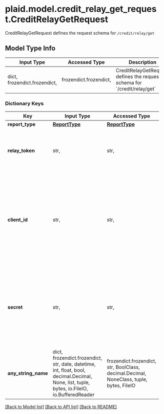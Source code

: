# plaid.model.credit_relay_get_request.CreditRelayGetRequest

CreditRelayGetRequest defines the request schema for `/credit/relay/get`

## Model Type Info
Input Type | Accessed Type | Description | Notes
------------ | ------------- | ------------- | -------------
dict, frozendict.frozendict,  | frozendict.frozendict,  | CreditRelayGetRequest defines the request schema for &#x60;/credit/relay/get&#x60; | 

### Dictionary Keys
Key | Input Type | Accessed Type | Description | Notes
------------ | ------------- | ------------- | ------------- | -------------
**report_type** | [**ReportType**](ReportType.md) | [**ReportType**](ReportType.md) |  | 
**relay_token** | str,  | str,  | The &#x60;relay_token&#x60; granting access to the report you would like to get. | 
**client_id** | str,  | str,  | Your Plaid API &#x60;client_id&#x60;. The &#x60;client_id&#x60; is required and may be provided either in the &#x60;PLAID-CLIENT-ID&#x60; header or as part of a request body. | [optional] 
**secret** | str,  | str,  | Your Plaid API &#x60;secret&#x60;. The &#x60;secret&#x60; is required and may be provided either in the &#x60;PLAID-SECRET&#x60; header or as part of a request body. | [optional] 
**any_string_name** | dict, frozendict.frozendict, str, date, datetime, int, float, bool, decimal.Decimal, None, list, tuple, bytes, io.FileIO, io.BufferedReader | frozendict.frozendict, str, BoolClass, decimal.Decimal, NoneClass, tuple, bytes, FileIO | any string name can be used but the value must be the correct type | [optional]

[[Back to Model list]](../../README.md#documentation-for-models) [[Back to API list]](../../README.md#documentation-for-api-endpoints) [[Back to README]](../../README.md)

